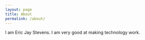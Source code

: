 ```yaml
---
layout: page
title: About
permalink: /about/
---
```


I am Eric Jay Stevens. I am very good at making technology work.